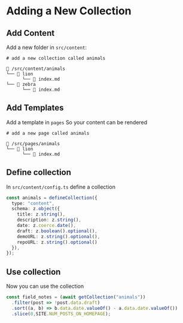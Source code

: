 # Adding a New Collection

## Add Content

Add a new folder in `src/content`:

```
# add a new collection called animals

📁 /src/content/animals
└── 📁 lion
      └── 📄 index.md
└── 📁 zebra
      └── 📄 index.md
```

## Add Templates

Add a template in `pages` So your content can be rendered

```
# add a new page called animals

📁 /src/pages/animals
└── 📁 lion
      └── 📄 index.md
```

## Define collection

In `src/content/config.ts` define a collection

```ts
const animals = defineCollection({
  type: "content",
  schema: z.object({
    title: z.string(),
    description: z.string(),
    date: z.coerce.date(),
    draft: z.boolean().optional(),
    demoURL: z.string().optional(),
    repoURL: z.string().optional()
  }),
});
```

## Use collection
Now you can use the collection

```ts
const field_notes = (await getCollection("animals"))
  .filter(post => !post.data.draft)
  .sort((a, b) => b.data.date.valueOf() - a.data.date.valueOf())
  .slice(0,SITE.NUM_POSTS_ON_HOMEPAGE);
```

